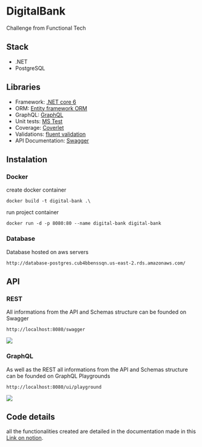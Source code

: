 # DigitalBank
Challenge from Functional Tech


## Stack
* .NET
* PostgreSQL

## Libraries
* Framework: [.NET core 6](https://dotnet.microsoft.com/en-us/download/dotnet/6.0)
* ORM: 
[Entity framework ORM](https://www.nuget.org/packages/EntityFramework)
* GraphQL: [GraphQL](nuget.org/packages/GraphQL/4.7.1?_src=template)
* Unit tests: [MS Test](https://www.nuget.org/packages/MSTest.TestFramework/2.2.8?_src=template)
* Coverage: [Coverlet](https://www.nuget.org/packages/coverlet.collector/3.1.2?_src=template)
* Validations: [fluent validation](https://www.nuget.org/packages/FluentValidation)
* API Documentation: [Swagger](https://www.nuget.org/packages/Swashbuckle.AspNetCore/6.2.3?_src=template)

## Instalation
### Docker
create docker container
```console
docker build -t digital-bank .\
````
run project container
```console
docker run -d -p 8080:80 --name digital-bank digital-bank
```

### Database
Database hosted on aws servers
```
http://database-postgres.cub4bbenssqn.us-east-2.rds.amazonaws.com/
```

## API

### REST
All informations from the API and Schemas structure can be founded on Swagger
```
http://localhost:8080/swagger
```
![](./swagger.png)

### GraphQL
As well as the REST all informations from the API and Schemas structure can be founded on GraphQL Playgrounds

```
http://localhost:8080/ui/playground
```
![](./graphql.png)

## Code details

all the functionalities created are detailed in the documentation made in this [Link on notion](https://cubic-chips-6a7.notion.site/Digital-Bank-Documenta-o-9ae29300086b4a0ba5b7671837828f12).
